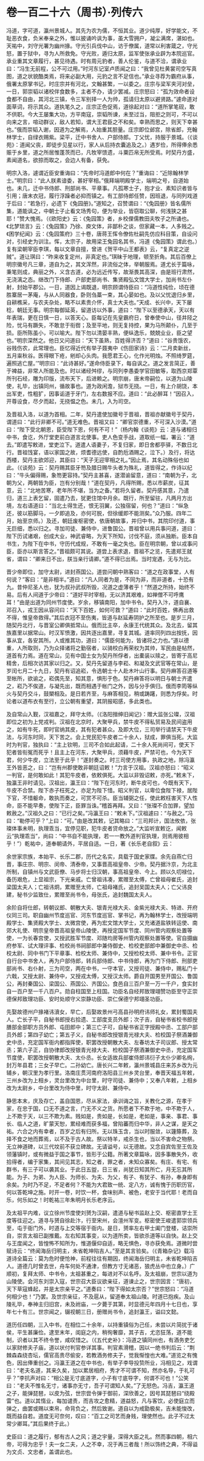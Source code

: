 # 卷一百二十六（周书）·列传六

冯道，字可道，瀛州景城人。其先为农为儒，不恒其业。道少纯厚，好学能文，不耻恶衣食，负米奉亲之外，惟以披诵吟讽为事，虽大雪拥户，凝尘满席，湛如也。天祐中，刘守光署为幽州掾。守光引兵伐中山，访于僚属，道常以利害箴之，守光怒，置于狱中，寻为人所救免。守光败，遁归太原，监军使张承业辟为本院巡官。承业重其文章履行，甚见待遇。时有周元豹者，善人伦鉴，与道不洽，谓承业曰：“冯生无前程，公不可过用。”时河东记室卢质闻之曰：“我曾见杜黄裳司空写真图，道之状貌酷类焉，将来必副大用，元豹之言不足信也。”承业寻荐为霸府从事，俄署太原掌书记，时庄宗并有河北，文翰甚繁，一以委之。庄宗与梁军夹河对垒，一日，郭崇韬以诸校伴食数多，主者不办，请少罢减。庄宗怒曰：“孤为效命者设食都不自由，其河北三镇，令三军别择一人为帅，孤请归太原以避贤路。”遽命道对面草词，将示其众。道执笔久之，庄宗正色促焉，道徐起对曰：“道所掌笔砚，敢不供职。今大王屡集大功，方平南寇，崇韬所谏，未至过当，阻拒之则可，不可以向来之言，喧动群议，敌人若知，谓大王君臣之不和矣。幸熟而思之，则天下幸甚也。”俄而崇韬入谢，因道为之解焉，人始重其胆量。庄宗即位邺宫，除省郎，充翰林学士，自绿衣赐紫。梁平，迁中书舍人、户部侍郎。丁父忧，持服于景城。（《谈苑》：道闻父丧，即徒步见星以行，家人从后持衣囊追及之。）遇岁俭，所得俸余悉赈于乡里，道之所居惟蓬茨而已，凡牧宰馈遗，斗粟匹帛无所受焉。时契丹方盛，素闻道名，欲掠而取之，会边人有备，获免。

明宗入洛，遽谓近臣安重诲曰：“先帝时冯道郎中何在？”重诲曰：“近除翰林学士。”明宗曰：“此人朕素谙委，甚好宰相。”俄拜端明殿学士，端明之号，自道始也。未几，迁中书侍郎、刑部尚书、平章事。凡孤寒士子，抱才业、素知识者皆与引用；唐末衣冠，履行浮躁者必抑而镇之。有工部侍郎任赞，因班退，与同列戏道于后曰：“若急行，必遗下《兔园册》。”道知之，召赞谓曰：“《兔园册》皆名儒所集，道能讽之，中朝士子止看文场秀句，便为举业，皆窃取公聊，何浅狭之甚耶！”赞大愧焉。（《欧阳史》云：《兔园策》者，乡校俚儒教田夫牧子之所诵也。《北梦琐言》云：《兔园策》乃徐、庾文体，非鄙朴之谈，但家藏一本，人多贱之。《困学纪闻》云：《兔园策府》三十卷，唐蒋王恽令僚佐杜嗣先仿应科目策，自设问对，引经史为训注。恽，太宗子，故用梁王兔园名其书，冯道《兔园策》谓此也。）复有梁朝宰臣李琪，每以文章自擅，曾进《贺平中山王都表》云，“复真定之逆贼”。道让琪曰：“昨来收复定州，非真定也。”琪昧于地理，顿至折角。其后百僚上明宗徽号凡三章，道自为之，其文浑然，非流俗之体，举朝服焉。道尤长于篇咏，秉笔则成，典丽之外，义含古道，必为远近传写，故渐畏其高深，由是班行肃然，无浇漓之态。继改门下侍郎、户部吏部尚书、集贤殿弘文馆大学士，加尚书左仆射，封始平郡公。一日，道因上谒既退，明宗顾谓侍臣曰：“冯道性纯俭，顷在德胜寨居一茅庵，与从人同器食，卧则刍藁一束，其心晏如也。及以父忧退归乡里，自耕樵采，与农夫杂处，略不以素贵介怀，真士大夫也。”天成、长兴中，天下屡稔，朝廷无事。明宗每御延英，留道访以外事，道曰：“陛下以至德承天，天以有年表瑞，更在日慎一日，以答天心。臣每记在先皇霸府日，曾奉使中山，径井陉之险，忧马有蹶失，不敢怠于衔辔；及至平地，则无复持控，果为马所颠仆，几至于损。臣所陈虽小，可以喻大。陛下勿以清晏丰熟，便纵逸乐，兢兢业业，臣之望也。”明宗深然之。他日又问道曰：“天下虽熟，百姓得济否？”道曰：“谷贵饿农，谷贱伤农，此常理也。臣忆得近代有举子聂夷中《伤田家诗》云：‘二月卖新丝，五月粜秋谷。医得眼下疮，剜却心头肉。我愿君王心，化作光明烛。不照绮罗筵，遍照逃亡屋。’”明宗曰：“此诗甚好。”遂命侍臣录下，每自讽之。道之发言简正，善于裨益，非常人所能及也。时以诸经舛缪，与同列李愚委学官田敏等，取西京郑覃所刊石经，雕为印版，流布天下，后进赖之。明宗崩，唐末帝嗣位，以道为山陵使，礼毕，出镇同州，循故事也。道为政闲澹，狱市无挠。一日，有上介胡饶，本出军吏，性粗犷，因事诟道于牙门，左右数报不应。道曰：“此必醉耳！”因召入，开尊设食，尽夕而起，无挠愠之色。未几，入为司空。

及晋祖入洛，以道为首相。二年，契丹遣使加徽号于晋祖，晋祖亦献徽号于契丹，谓道曰：“此行非卿不可。”道无难色。晋祖又曰：“卿官崇德重，不可深入沙漠。”道曰：“陛下受北朝恩，臣受陛下恩，何有不可！”（杨内翰《谈苑》云：道与诸相归中书，食讫，外厅堂吏前白道言北使事。吏人色变手战，道取纸一幅，署云：“道去。”即遣写敕进，堂吏泣下。道遣人语妻子，不复归家，即日舍都亭驿，不数日北行。晋祖饯宴，语以家国之故，烦耆德远使，自酌卮酒赐之，泣下。）及行，将达西楼，契丹主欲郊迎，其臣曰：“天子无迎宰相之礼。”因止焉，其名动殊俗也如此。（《谈苑》云：契丹赐其臣牙笏及腊日赐牛头者为殊礼，道皆得之，作诗以纪曰：“牛头偏得赐，象笏更容持。”契丹主甚喜，遂潜谕留意，道曰：“南朝为子，北朝为父，两朝皆为臣，岂有分别哉！”道在契丹，凡得所赐，悉以市薪炭，征其意，云：“北地苦寒，老年所不堪，当为之备。”若将久留者。契丹感其意，乃遣归，道三上表乞留，固遣乃去，犹更住馆中月余。既行，所至留驻，凡两月方出境，左右语道曰：“当北土得生还，恨无羽翼，公独宿留，何也？”道曰：“纵急还，彼以筋脚马，一夕即追及，亦何可脱，但徐缓即不能测矣。”众乃服。四年二月，始至京师。）及还，朝廷废枢密使，依唐朝故事，并归中书，其院印付道，事无巨细，悉以归之。寻加司徒、兼侍中，进鲁国公。晋祖曾以用兵事问道，道曰：陛下历试诸艰，创成大业，神武睿略，为天下所知，讨伐不庭，须从独断。臣本自书生，为陛下在中书，守历代成规，不敢有一毫之失也。臣在明宗朝，曾以戎事问臣，臣亦以斯言答之。”晋祖颇可其说。道尝上表求退，晋祖不之览，先遣郑王就省，谓曰：“卿来日不出，朕当亲行请卿。”道不得已出焉。当时宠遇，无与为比。

晋少帝即位，加守太尉，进封燕国公。道尝问朝中熟客曰：“道之在政事堂，人有何说？”客曰：“是非相半。”道曰：“凡人同者为是，不同为非，而非道者，十恐有九。昔仲尼圣人也，犹为叔孙武叔所毁，况道之虚薄者乎！”然道之所持，始终不易。后有人间道于少帝曰：“道好平时宰相，无以济其艰难，如禅僧不可呼鹰耳！”由是出道为同州节度使。岁余，移镇南阳，加中书令。契丹入汴，道自襄、邓召入，戎王因从容问曰：“天下百姓，如何可救？”道曰：“此时百姓，佛再出救不得，惟皇帝救得。”其后衣冠不至伤夷，皆道与赵延寿阴护之所至也。是岁三月，随契丹北行，与晋室公卿俱抵常山。俄而比主卒，永康王代统其众。及北去，留其族嘉里以据常山。时汉军愤激，因共逐出嘉里，寻复其城。道率同列四出按抚，因事从宜，各安其所。人或推其功，道曰：“儒臣何能为，皆诸将之力也。”道以德重，人所取则，乃为众择诸将之勤宿者，以骑校白再荣权为其帅，军民由是帖然，道首有力焉。道在常山，见有中国士女为契丹所俘者，出橐装以赎之，皆寄于高尼精舍，后相次访其家以归之。又，契丹先留道与李崧、和凝及文武官等在常山，是岁闰七月二十九日，契丹有诏追崧，令选朝士十人赴木叶山行事。契丹麻答召道等至帐所，欲谕之，崧偶先至，知其意，惧形于色。契丹麻答将以明日与朝士齐遣之，崧乃不俟道，与凝先出，既而相遇于帐门之外，因与分手俱归。俄而李筠等纵火与契丹交斗，鼓槊相及。是日若齐至，与麻答相见，稍或踌躇，则悉为俘矣。时论者以道布衣有至行，立公朝有重望，其阴报昭感，多此类也。

及自常山入觐，汉祖嘉之，拜守太师。（《洛阳搢绅旧闻记》：赠大监张公璨，汉祖即位之初为上党戎判。汉祖在北京时，大聚甲兵，禁牛皮不得私贸易及民间盗用之，如有牛死，即时官纳其皮，其有犯者甚众。及即大位，三司举行请禁天下牛皮法，与河东时同，天下苦之。会上党民犯牛皮者二十余人，狱成，罪俱当死。大监时为判官，独执曰：“主上钦明，三司不合如此起请，二十余人死尚间可，使天下犯者皆衔冤而死乎！且主上在河东，大聚甲兵，须藉牛皮，严禁可也，今为天下君，何少牛皮，立法至于此乎！”遂封奏之。时三司使方用事，执政之地，除冯瀛王外皆恶之，曰：“岂有州郡使敢非朝廷诏敕！”力言于汉祖。汉祖亦怒曰：“昭义一判官，是何敢如此！其犯牛皮者，依敕俱死。大监以非毁诏敕，亦死。”敕未下，独瀛王非时请见。汉祖出，瀛王曰：“陛下在河东时，断牛皮可也，今既有天下，牛皮不合禁。陛下赤子枉死之，亦足为陛下惜。昭义判官，以卑位食陛下禄，居陛下官，不惜躯命，敢执而奏之，可赏不可杀。臣当辅弼之任，使此敕枉害天下人性命，臣不能早奏，使陛下正，臣罪当诛。”稽首再拜。又曰：“张璨不合加罪，望加敕赦之。”汉祖久之曰：“已行之矣。”冯瀛王曰：“敕未下。”汉祖遽曰：“与赦之。”冯曰：“勒停可乎？”上曰：“可。”由是改其敕，记其略曰：“三司邦计，国法攸依，张璨体事未明，执理乖当，宜停见职，犯牛皮者贷命放之。”大监听宣敕讫，闻敕云“执理乖当”，尚曰：“中书自不能执理，若一一教外道判官执理，则焉用彼相乎！”）乾祐中，道奉朝请外，平居自适。一日，著《长乐老自叙》云：

余世家宗族，本始平、长乐二郡，历代之名实，具载于国史家牒。余先自燕亡归晋，事庄宗、明宗、闵帝、清泰帝，又事晋高祖皇帝、少帝。契丹据汴京，为北主所制，自镇州与文武臣僚、马步将士归汉朝，事高祖皇帝、今上。顾以久叨禄位，备历艰危，上显祖宗，下光亲戚。亡曾祖讳凑，累赠至太傅，亡曾祖母崔氏，追封梁国太夫人；亡祖讳炯，累赠至太师，亡祖母褚氏，追封吴国太夫人；亡父讳良建，秘书少监致仕，累赠至尚书令，母张氏，追封魏国太夫人。

余阶自将仕郎，转朝议郎、朝散大夫、银青光禄大夫、金紫光禄大夫、特进、开府仪同三司。职自幽州节度巡官、河东节度巡官、掌书记，再为翰林学士，改授端明殿学士、集贤殿大学士、太微宫使，再为宏文馆大学士，又充诸道盐铁转运使、南郊大礼使、明宗皇帝晋高祖皇帝山陵使，再授定国军节度、同州管内观察处置等使，一为长春宫使，又授武胜军节度、邓随均房等州管内观察处置等使。官自摄幽府参军、试大理评事、检校尚书祠部郎中兼侍御史、检校吏部郎中兼御史中丞、检校太尉、同中书门下平章事、检校太师、兼侍中，又授检校太师、兼中书令。正官自行台中书舍人，再为户部侍郎，转兵部侍郎、中书侍郎，再为门下侍郎、刑部吏部尚书、右仆射，三为司空，两在中书，一守本官，又授司徒、兼侍中，赐私门十六戟，又授太尉、兼侍中，又授戎太傅，又授汉太师。爵自开国男至开国公、鲁国公，再封秦国公、梁国公、燕国公、齐国公。食邑自三百户至一万一千户，食实封自一百户至一千八百户。勋自柱国至上柱国。功臣名自经邦致理翊赞功臣至守正崇德保邦致理功臣、安时处顺守义崇静功臣、崇仁保德宁邦翊圣功臣。

先娶故德州户掾褚讳濆女，早亡，后娶故景州弓高县孙明府讳师礼女，累封蜀国夫人。亡长子平，自秘书郎授右拾遗、工部度支员外郎；次子吉，自秘书省校书郎授膳部金部职方员外郎、屯田郎中；第三亡子可，自秘书省正字授殿中丞、工部户部员外郎；第四子幼亡；第五子义，自秘书郎改授银青光禄大夫、检校国子祭酒兼御史中丞，充定国军衙内都指挥使，职罢改授朝散大夫、左春坊太子司议郎、授太常丞；第六子正，自协律郎改授银青光禄大夫、检校国子祭酒兼御史中丞，充定国军节度使，职罢改授朝散大夫、太仆丞。长女适故兵部崔侍郎讳衍子太仆少卿名绚，封万年县君；三女子早亡。二孙幼亡。唐长兴二年敕，瀛州景城县庄来苏乡改为元辅乡，朝汉里为孝行里。洛南庄贯河南府洛阳县三州乡灵台里，奉晋天福五年敕，三州乡改为上相乡，灵台里改为中台里，时守司徒、兼侍中；又奉八年敕，上相乡改为太尉乡，中台里改为侍中里，时守太尉、兼侍中。

静思本末，庆及存亡，盖自国恩，尽从家法，承训诲之旨，关教化之源，在孝于家，在忠于国，口无不道之言，门无不义之货。所愿者下不欺于地，中不欺于人，上不欺于天，以三不欺为素。贱如是，贵如是，长如是，老如是，事亲、事君、事长、临人之道，旷蒙天恕，累经难而获多福，曾陷蕃而归中华，非人之谋，是天之祐。六合之内有幸者，百岁之后有归所。无以珠玉含，当以时服敛，以籧篨葬，及择不食之地而葬焉，以不及于古人故。祭以特羊，戒杀生也，当以不害命之物祭。无立神道碑，以三代坟前不获立碑故。无请谥号，以无德故。又念自宾佐至王佐及领藩镇时，或有微益于国之事节，皆形于公籍。所著文章篇咏，因多事散失外，收拾得者，编于家集，其间见其志，知之者，罪之者，未知众寡矣。有庄、有宅、有群书，有三子可以袭其业。于此日五盥，日三省，尚犹日知其所亡，月无忘其所能。为子、为弟、为人臣、为师长、为夫、为父，有子、有犹子、有孙，奉身即有余矣。为时乃不足，不足者何？不能为大君致一统、定八方，诚有愧于历职历官，何以答乾坤之施。时开一卷，时饮一杯，食味别声、被色，老安于当代耶！老而自乐，何乐如之！时乾祐三年朱明月长乐老序云。

及太祖平内难，议立徐州节度使刘赟为汉嗣，遣道与秘书监赵上交、枢密直学士王度等往迎之。道寻与赟自徐赴汴，行至宋州，会澶州军变。枢密使王峻遣郭崇领兵至，屯于衙门外，时道与上交等宿于衙内。是日，赟率左右甲士阖门登楼，诘崇所自，崇言太祖已副推戴。左右知其事变，以为道所卖，皆欲杀道等以自快。赵上交与王度闻之，皆惶怖不知所为，惟道偃仰自适，略无惧色，寻亦获免焉。道微时尝赋诗云：“终闻海岳归明主，未省乾坤陷吉人。”至是其言验矣。（《青箱杂记》载冯道诗全篇云：莫为危时便怆神，前程往往有期因，终闻海岳归明主，未省乾坤陷吉人。道德几时曾去世，舟车何处不通津，但教方寸无诸恶，狼虎丛中也立身。）广顺初，复拜太师、中书令，太祖甚重之，每进对不以名呼。及太祖崩，世宗以道为山陵使。会河东刘崇入寇，世宗召大臣议欲亲征，道谏止之，世宗因言：“唐初，天下草寇蜂起，并是太宗亲平之。”道奏曰：“陛下得如太宗否？”世宗怒曰：“冯道何相少也！”乃罢。及世宗亲征，不及扈从，留道奉太祖山陵。时道已抱疾。及山陵礼毕，奉神主归旧宫，未及祔庙，一夕薨于其第，时显德元年四月十七日也，享年七十有三。世宗闻之，辍视朝三日，册赠尚书令，追封瀛王，谥曰文懿。

道历任四朝，三入中书，在相位二十余年，以持重镇俗为己任，未尝以片简扰于诸侯，平生甚廉俭。逮至末年，闺庭之内，稍徇奢靡，其子吉，尤恣狂荡，道不能制，识者以其不终令誉，咸叹惜之。（《五代史补》：冯道之镇同州也，有酒务吏乞以家财修夫子庙，道以状付判官参详其事。判官素滑稽，因以一绝书判后云：“荆棘森森绕杏坛，儒官高贵尽偷安，若教酒务修夫子，觉我惭惶也大难。”道览之有愧色，因出俸重创之。冯瀛王道之在中书也，有举子李导投贽所业，冯相见之，戏谓曰：“老夫名道，其来久矣，加以累居相府，秀才不可谓不知，然亦名导，于礼可乎？”李抗声对曰：“相公是无寸底道字，小子有寸底导字，何谓不可也！”公笑曰：“老夫不惟名无寸，诸事亦无寸，吾子可谓知人矣。”了无怒色。冯吉，瀛王道之子，能弹琵琶，以皮为弦，世宗尝令弹于御前，深欣善之，因号其琵琶曰“绕殿雷”也。道以其惰业，每加谴责，而吉攻之愈精，道益怒，凡与客饮，必使庭立而弹之，曲罢或赐以束帛，命背负之，然后致谢。道自以为戒勖极矣，吉未能悛改，既而益自若。道度无可奈何，叹曰：“百工之司艺而身贱，理使然也。此子不过太常少卿耳。”其后果终于此。）

史臣曰：道之履行，郁有古人之风；道之宇量，深得大臣之礼。然而事四朝，相六帝，可得为忠乎！夫一女二夫，人之不幸，况于再三者哉！所以饰终之典，不得谥为文贞、文忠者，盖谓此也。
